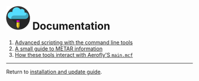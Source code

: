 ![](./favicon-64x64.png) Documentation
======================================

1. [Advanced scripting with the command line tools](command-line.md)
1. [A small guide to METAR information](metar.md)
1. [How these tools interact with Aerofly'S `main.mcf`](aerofly-config.md)

---

Return to [installation and update guide](../README.md).
